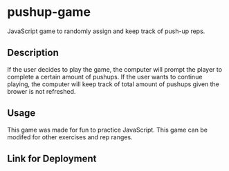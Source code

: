 # pushup-game
JavaScript game to randomly assign and keep track of push-up reps.

## Description
If the user decides to play the game, the computer will prompt the player to complete a certain amount of pushups. If the user wants to continue playing, the computer will keep track of total amount of pushups given the brower is not refreshed. 

## Usage
This game was made for fun to practice JavaScript. This game can be modifed for other exercises and rep ranges. 

## Link for Deployment
